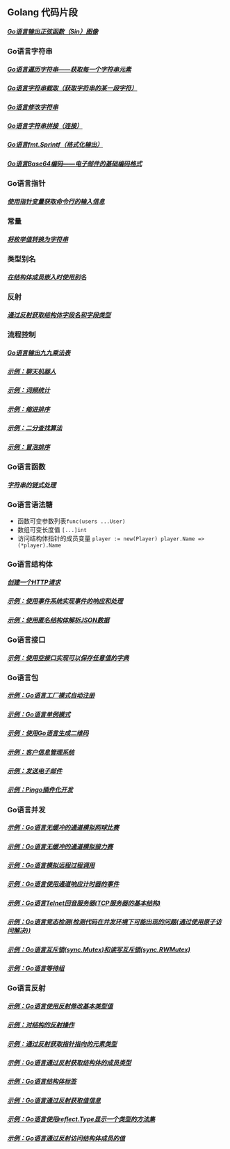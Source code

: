 ## Golang 代码片段

##### [Go语言输出正弦函数（Sin）图像](markdown/002/out-sin-func-picture.md)

### Go语言字符串

##### [Go语言遍历字符串——获取每一个字符串元素](markdown/002/traversing-string.md)
##### [Go语言字符串截取（获取字符串的某一段字符）](markdown/002/string-interception.md)
##### [Go语言修改字符串](markdown/002/change-string.md)
##### [Go语言字符串拼接（连接）](markdown/002/join-string.md)
##### [Go语言fmt.Sprintf（格式化输出）](markdown/002/format-out-string.md)
##### [Go语言Base64编码——电子邮件的基础编码格式](markdown/002/base64-string.md)

### Go语言指针

##### [使用指针变量获取命令行的输入信息](markdown/002/pointer.md)

### 常量

##### [将枚举值转换为字符串](markdown/002/enumerate-to-string.md)

### 类型别名

##### [在结构体成员嵌入时使用别名](markdown/002/type-alias.md)

### 反射

##### [通过反射获取结构体字段名和字段类型](markdown/002/type-alias.md)

### 流程控制

##### [Go语言输出九九乘法表](markdown/004/for-loop-using.md)
##### [示例：聊天机器人](markdown/004/chat-robot.md)
##### [示例：词频统计](markdown/004/word-frequency-statistics.md)
##### [示例：缩进排序](markdown/004/indentation-sort.md)
##### [示例：二分查找算法](markdown/004/binary-find.md)
##### [示例：冒泡排序](markdown/004/bubble-sort.md)


### Go语言函数

##### [字符串的链式处理](markdown/005/string-chain-processing.md)

### Go语言语法糖

- 函数可变参数列表`func(users ...User)`
- 数组可变长度值 `[...]int`
- 访问结构体指针的成员变量 `player := new(Player) player.Name => (*player).Name`

### Go语言结构体

##### [创建一个HTTP请求](markdown/006/new-http-request.md)
##### [示例：使用事件系统实现事件的响应和处理](markdown/006/event.md)
##### [示例：使用匿名结构体解析JSON数据](markdown/006/anonymous-struct-parse-json-data.md)

### Go语言接口

##### [示例：使用空接口实现可以保存任意值的字典](markdown/007/save-interface-value-into-dictionary.md)

### Go语言包

##### [示例：Go语言工厂模式自动注册](markdown/008/auto-register-factory.md)
##### [示例：Go语言单例模式](markdown/008/single-mode.md)
##### [示例：使用Go语言生成二维码](markdown/008/generate-qrcode.md)
##### [示例：客户信息管理系统](markdown/008/customer-management-os.md)
##### [示例：发送电子邮件](markdown/008/send-email.md)
##### [示例：Pingo插件化开发](markdown/008/pingo-plugin.md)

### Go语言并发

##### [示例：Go语言无缓冲的通道模拟网球比赛](markdown/009/none-cache-channel.md)
##### [示例：Go语言无缓冲的通道模拟接力赛](markdown/009/none-cache-channel-relay.md)
##### [示例：Go语言模拟远程过程调用](markdown/009/mock-rpc.md)
##### [示例：Go语言使用通道响应计时器的事件](markdown/009/use-channel-response-timer-event.md)
##### [示例：Go语言Telnet回音服务器(TCP服务器的基本结构)](markdown/009/telnet.md)
##### [示例：Go语言竞态检测(检测代码在并发环境下可能出现的问题{通过使用原子访问解决})](markdown/009/race-check.md)
##### [示例：Go语言互斥锁(sync.Mutex)和读写互斥锁(sync.RWMutex)](markdown/009/lock.md)
##### [示例：Go语言等待组](markdown/009/wait-group.md)

### Go语言反射

##### [示例：Go语言使用反射修改基本类型值](markdown/010/reflect-operate-basic-type.md)
##### [示例：对结构的反射操作](markdown/010/reflect-get-struct-members-value.md)
##### [示例：通过反射获取指针指向的元素类型](markdown/010/gets-the-type-of-element-the-pointer-to-by-reflection.md)
##### [示例：Go语言通过反射获取结构体的成员类型](markdown/010/gets-the-member-type-of-the-structure-through-reflection.md)
##### [示例：Go语言结构体标签](markdown/010/struct-field-tag.md)
##### [示例：Go语言通过反射获取值信息](markdown/010/get-value-information-by-reflection.md)
##### [示例：Go语言使用reflect.Type显示一个类型的方法集](markdown/010/get-type-methods-set.md)
##### [示例：Go语言通过反射访问结构体成员的值](markdown/010/values-of-structure-members-are-accessed-by-reflection.md)